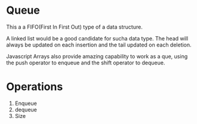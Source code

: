 # Queue
This a a FIFO(First In First Out) type of a data structure.

A linked list would be a good candidate for sucha data type. The head will always be updated on each insertion and the tail updated on each deletion. 

Javascript Arrays also provide amazing capability to work as a que, using the push operator to enqueue and the shift operator to dequeue.
# Operations

1. Enqueue
2. dequeue
3. Size
